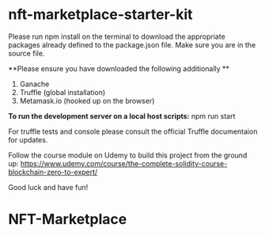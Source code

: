 # nft-marketplace-starter-kit
Please run npm install on the terminal to download the appropriate packages already defined to the package.json file. 
Make sure you are in the source file. 

**Please ensure you have downloaded the following additionally **

1. Ganache
2. Truffle (global installation)
3. Metamask.io (hooked up on the browser)

**To run the development server on a local host scripts:** npm run start

For truffle tests and console please consult the official Truffle documentaion for updates.

Follow the course module on Udemy to build this project from the ground up:
https://www.udemy.com/course/the-complete-solidity-course-blockchain-zero-to-expert/

Good luck and have fun!

# NFT-Marketplace
